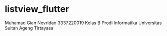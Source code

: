 # listview_flutter

Muhamad Gian Novridan
3337220019
Kelas B
Prodi Informatika
Universitas Sultan Ageng Tirtayasa

